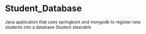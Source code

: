 # Student_Database
 Java application that uses springboot and mongodb to register new students into a database 
Student steerable 
